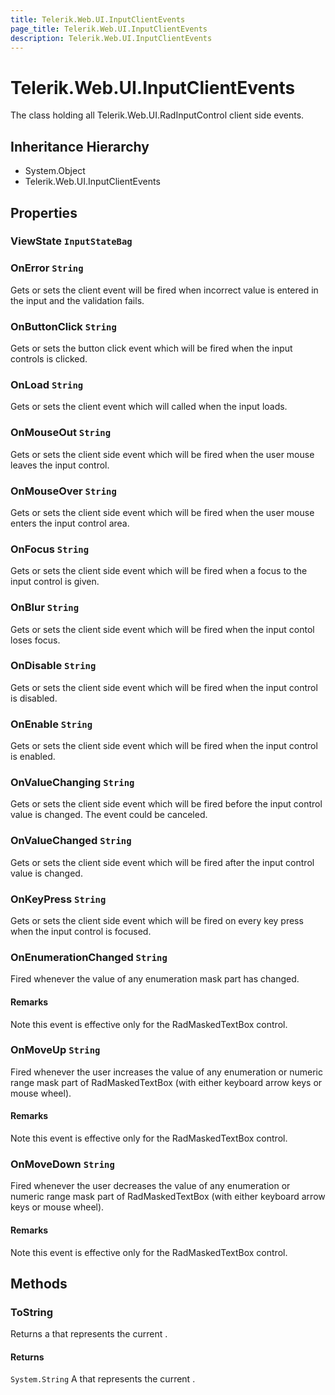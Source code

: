```yaml
---
title: Telerik.Web.UI.InputClientEvents
page_title: Telerik.Web.UI.InputClientEvents
description: Telerik.Web.UI.InputClientEvents
---
```


# Telerik.Web.UI.InputClientEvents

The class holding all Telerik.Web.UI.RadInputControl client side events.

## Inheritance Hierarchy

* System.Object
* Telerik.Web.UI.InputClientEvents

## Properties

###  ViewState `InputStateBag`

###  OnError `String`

Gets or sets the client event will be fired when incorrect value is entered in the input and the validation fails.

###  OnButtonClick `String`

Gets or sets the button click event which will be fired when the input controls is clicked.

###  OnLoad `String`

Gets or sets the client event which will called when the input loads.

###  OnMouseOut `String`

Gets or sets the client side event which will be fired when the user mouse leaves the input control.

###  OnMouseOver `String`

Gets or sets the client side event which will be fired when the user mouse enters the input control area.

###  OnFocus `String`

Gets or sets the client side event which will be fired when a focus to the input control is given.

###  OnBlur `String`

Gets or sets the client side event which will be fired when the input contol loses focus.

###  OnDisable `String`

Gets or sets the client side event which will be fired when the input control is disabled.

###  OnEnable `String`

Gets or sets the client side event which will be fired when the input control is enabled.

###  OnValueChanging `String`

Gets or sets the client side event which will be fired before the input control value is changed. The event could be canceled.

###  OnValueChanged `String`

Gets or sets the client side event which will be fired after the input control value is changed.

###  OnKeyPress `String`

Gets or sets the client side event which will be fired on every key press when the input control is focused.

###  OnEnumerationChanged `String`

Fired whenever the value of any enumeration mask part has changed.

#### Remarks
Note this event is effective only for the RadMaskedTextBox control.

###  OnMoveUp `String`

Fired whenever the user increases the value of any enumeration or numeric range mask part of RadMaskedTextBox 
            (with either keyboard arrow keys or mouse wheel).

#### Remarks
Note this event is effective only for the RadMaskedTextBox control.

###  OnMoveDown `String`

Fired whenever the user decreases the value of any enumeration or numeric range mask part of RadMaskedTextBox 
            (with either keyboard arrow keys or mouse wheel).

#### Remarks
Note this event is effective only for the RadMaskedTextBox control.

## Methods

###  ToString

Returns a  that represents the current
            .

#### Returns

`System.String` A  that represents the current .

